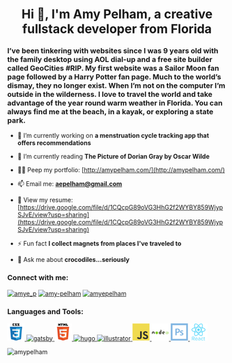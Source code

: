 <h1 align="center">Hi 👋, I'm Amy Pelham, a creative fullstack developer from Florida</h1>
<h3 align="left">I’ve been tinkering with websites since I was 9 years old with the family desktop using AOL dial-up and a free site builder called GeoCities #RIP. My first website was a Sailor Moon fan page followed by a Harry Potter fan page. Much to the world’s dismay, they no longer exist. When I’m not on the computer I’m outside in the wilderness. I love to travel the world and take advantage of the year round warm weather in Florida. You can always find me at the beach, in a kayak, or exploring a state park.</h3>

- 🔭 I’m currently working on **a menstruation cycle tracking app that offers recommendations**

- 📖 I’m currently reading **The Picture of Dorian Gray by Oscar Wilde**

- 👨‍💻 Peep my portfolio: [http://amypelham.com/](http://amypelham.com/)

- 📫 Email me: **aepelham@gmail.com**

- 📄 View my resume: [https://drive.google.com/file/d/1CQcpG89oVG3HhG2f2WYBY859WjypSJvE/view?usp=sharing](https://drive.google.com/file/d/1CQcpG89oVG3HhG2f2WYBY859WjypSJvE/view?usp=sharing)

- ⚡ Fun fact **I collect magnets from places I've traveled to**

- 💬 Ask me about **crocodiles...seriously**

<P><P>

<h3 align="left">Connect with me:</h3>
<p align="left">
<a href="https://twitter.com/amye_p" target="blank"><img align="center" src="https://raw.githubusercontent.com/rahuldkjain/github-profile-readme-generator/master/src/images/icons/Social/twitter.svg" alt="amye_p" height="30" width="40" /></a>
<a href="https://linkedin.com/in/amy-pelham" target="blank"><img align="center" src="https://raw.githubusercontent.com/rahuldkjain/github-profile-readme-generator/master/src/images/icons/Social/linked-in-alt.svg" alt="amy-pelham" height="30" width="40" /></a>
<a href="https://instagram.com/amyepelham" target="blank"><img align="center" src="https://raw.githubusercontent.com/rahuldkjain/github-profile-readme-generator/master/src/images/icons/Social/instagram.svg" alt="amyepelham" height="30" width="40" /></a>
</p>

<h3 align="left">Languages and Tools:</h3>
<p align="left"> <a href="https://www.w3schools.com/css/" target="_blank" rel="noreferrer"> <img src="https://raw.githubusercontent.com/devicons/devicon/master/icons/css3/css3-original-wordmark.svg" alt="css3" width="40" height="40"/> </a> <a href="https://www.gatsbyjs.com/" target="_blank" rel="noreferrer"> <img src="https://www.vectorlogo.zone/logos/gatsbyjs/gatsbyjs-icon.svg" alt="gatsby" width="40" height="40"/> </a> <a href="https://www.w3.org/html/" target="_blank" rel="noreferrer"> <img src="https://raw.githubusercontent.com/devicons/devicon/master/icons/html5/html5-original-wordmark.svg" alt="html5" width="40" height="40"/> </a> <a href="https://gohugo.io/" target="_blank" rel="noreferrer"> <img src="https://api.iconify.design/logos-hugo.svg" alt="hugo" width="40" height="40"/> </a> <a href="https://www.adobe.com/in/products/illustrator.html" target="_blank" rel="noreferrer"> <img src="https://www.vectorlogo.zone/logos/adobe_illustrator/adobe_illustrator-icon.svg" alt="illustrator" width="40" height="40"/> </a> <a href="https://developer.mozilla.org/en-US/docs/Web/JavaScript" target="_blank" rel="noreferrer"> <img src="https://raw.githubusercontent.com/devicons/devicon/master/icons/javascript/javascript-original.svg" alt="javascript" width="40" height="40"/> </a> <a href="https://nodejs.org" target="_blank" rel="noreferrer"> <img src="https://raw.githubusercontent.com/devicons/devicon/master/icons/nodejs/nodejs-original-wordmark.svg" alt="nodejs" width="40" height="40"/> </a> <a href="https://www.photoshop.com/en" target="_blank" rel="noreferrer"> <img src="https://raw.githubusercontent.com/devicons/devicon/master/icons/photoshop/photoshop-line.svg" alt="photoshop" width="40" height="40"/> </a> <a href="https://reactjs.org/" target="_blank" rel="noreferrer"> <img src="https://raw.githubusercontent.com/devicons/devicon/master/icons/react/react-original-wordmark.svg" alt="react" width="40" height="40"/> </a> </p>

<p><img align="left" src="https://github-readme-stats.vercel.app/api/top-langs?username=amypelham&show_icons=true&locale=en&layout=compact" alt="amypelham" /></p>
